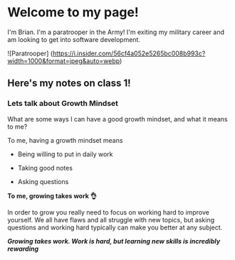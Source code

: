 # Welcome to my page! #

I'm Brian. I'm a paratrooper in the Army! I'm exiting my military career and am looking to get into software development.

![Paratrooper] (https://i.insider.com/56cf4a052e5265bc008b993c?width=1000&format=jpeg&auto=webp) 


## Here's my notes on class 1! 


### Lets talk about Growth Mindset

What are some ways I can have a good growth mindset, and what it means to me?

To me, having a growth mindset means

- Being willing to put in daily work

- Taking good notes

- Asking questions

**To me, growing takes work :ok_hand:** 

In order to grow you really need to focus on working hard to improve yourself. We all have flaws and all struggle with new topics, but asking questions and working hard typically can make you better at any subject.

***Growing takes work. Work is hard, but learning new skills is incredibly rewarding***


